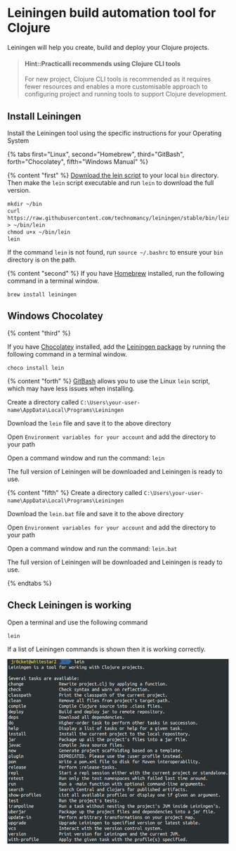 # Leiningen build automation tool for Clojure

Leiningen will help you create, build and deploy your Clojure projects.

> #### Hint::Practicalli recommends using Clojure CLI tools
> For new project, Clojure CLI tools is recommended as it requires fewer resources and enables a more customisable approach to configuring project and running tools to support Clojure development.


## Install Leiningen

Install the Leiningen tool using the specific instructions for your Operating System

<!-- Operating System specific instructions -->
{% tabs first="Linux", second="Homebrew", third="GitBash", forth="Chocolatey", fifth="Windows Manual" %}


{% content "first" %}
[Download the lein script](https://raw.githubusercontent.com/technomancy/leiningen/stable/bin/lein) to your local `bin` directory.  Then make the `lein` script executable and run `lein` to download the full version.

```shell
mkdir ~/bin
curl https://raw.githubusercontent.com/technomancy/leiningen/stable/bin/lein > ~/bin/lein
chmod u+x ~/bin/lein
lein
```
If the command `lein` is not found, run `source ~/.bashrc` to ensure your `bin` directory is on the path.


{% content "second" %}
If you have [Homebrew](https://brew.sh/) installed, run the following command in a terminal window.

```shell
brew install leiningen
```

## Windows Chocolatey
{% content "third" %}

If you have [Chocolatey](https://chocolatey.org/) installed, add the [Leiningen package](https://chocolatey.org/packages/Lein) by running the following command in a terminal window.

```shell
choco install lein
```

{% content "forth" %}
[GitBash](https://gitforwindows.org/) allows you to use the Linux `lein` script, which may have less issues when installing.

Create a directory called `C:\Users\your-user-name\AppData\Local\Programs\Leiningen`

Download the `lein` file and save it to the above directory

Open `Environment variables for your account` and add the directory to your path

Open a command window and run the command: `lein`

The full version of Leiningen will be downloaded and Leiningen is ready to use.



{% content "fifth" %}
Create a directory called `C:\Users\your-user-name\AppData\Local\Programs\Leiningen`

Download the `lein.bat` file and save it to the above directory

Open `Environment variables for your account` and add the directory to your path

Open a command window and run the command: `lein.bat`

The full version of Leiningen will be downloaded and Leiningen is ready to use.


{% endtabs %}
<!-- End of Operating System specific instructions -->



## Check Leiningen is working

Open a terminal and use the following command

```shell
lein
```

If a list of Leiningen commands is shown then it is working correctly.

![Leiningen help](/images/leiningen-help.png)
